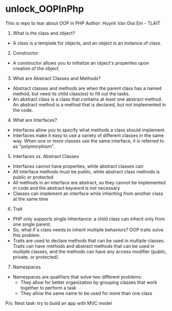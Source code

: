 # unlock_OOPInPhp

This is repo to lear about OOP in PHP
Author: Huynh Van Gioi Em - TLAIT

1. What is the class and object?

- A class is a template for objects, and an object is an instance of class.

2. Constructor

- A constructor allows you to initialize an object's properties upon creation of the object.

3. What are Abstract Classes and Methods?

- Abstract classes and methods are when the parent class has a named method, but need its child class(es) to fill out
  the tasks.
- An abstract class is a class that contains at least one abstract method. An abstract method is a method that is
  declared, but not implemented in the code.

4. What are Interfaces?

- Interfaces allow you to specify what methods a class should implement.
- Interfaces make it easy to use a variety of different classes in the same way. When one or more classes use the same
  interface, it is referred to as "polymorphism".

5. Interfaces vs. Abstract Classes

- Interfaces cannot have properties, while abstract classes can
- All interface methods must be public, while abstract class methods is public or protected
- All methods in an interface are abstract, so they cannot be implemented in code and the abstract keyword is not
  necessary
- Classes can implement an interface while inheriting from another class at the same time

6. Trait

- PHP only supports single inheritance: a child class can inherit only from one single parent.
- So, what if a class needs to inherit multiple behaviors? OOP traits solve this problem.
- Traits are used to declare methods that can be used in multiple classes. Traits can have methods and abstract methods
  that can be used in multiple classes, and the methods can have any access modifier (public, private, or protected).

7. Namespaces

- Namespaces are qualifiers that solve two different problems:
    + They allow for better organization by grouping classes that work together to perform a task
    + They allow the same name to be used for more than one class

P/s: Nest task: try to build an app with MVC model 

